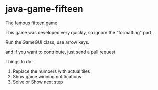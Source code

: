 # java-game-fifteen
The famous fifteen game

This game was developed very quickly, so ignore the "formatting" part.

Run the GameGUI class, use arrow keys. 

and if you want to contribute, just send a pull request

Things to do:
1. Replace the numbers with actual tiles
2. Show game winning notifications
3. Solve or Show next step
